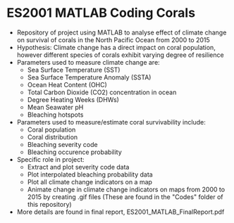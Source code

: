 # ES2001 MATLAB Coding Corals
- Repository of project using MATLAB to analyse effect of climate change on survival of corals in the North Pacific Ocean from 2000 to 2015
- Hypothesis: Climate change has a direct impact on coral population, however different species of corals exhibit varying degree of resilience
- Parameters used to measure climate change are: 
  - Sea Surface Temperature (SST)
  - Sea Surface Temperature Anomaly (SSTA)
  - Ocean Heat Content (OHC)
  - Total Carbon Dioxide (CO2) concentration in ocean
  - Degree Heating Weeks (DHWs)
  - Mean Seawater pH
  - Bleaching hotspots
- Parameters used to measure/estimate coral survivability include:
  - Coral population
  - Coral distribution
  - Bleaching severity code
  - Bleaching occurence probability
- Specific role in project:
  - Extract and plot severity code data
  - Plot interpolated bleaching probability data
  - Plot all climate change indicators on a map
  - Animate change in climate change indicators on maps from 2000 to 2015 by creating .gif files (These are found in the "Codes" folder of this repository)
- More details are found in final report, ES2001_MATLAB_FinalReport.pdf
